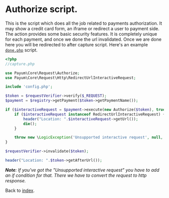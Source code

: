 # Authorize script.

This is the script which does all the job related to payments authorization. 
It may show a credit card form, an iframe or redirect a user to payment side. 
The action provides some basic security features. It is completely unique for each payment, and once we done the url invalidated.
Once we are done here you will be redirected to after capture script. Here's an example [`done.php`](done-script.md) script.

```php
<?php
//capture.php

use Payum\Core\Request\Authorize;
use Payum\Core\Request\Http\RedirectUrlInteractiveRequest;

include 'config.php';

$token = $requestVerifier->verify($_REQUEST);
$payment = $registry->getPayment($token->getPaymentName());

if ($interactiveRequest = $payment->execute(new Authorize($token), true)) {
    if ($interactiveRequest instanceof RedirectUrlInteractiveRequest) {
        header("Location: ".$interactiveRequest->getUrl());
        die();
    }

    throw new \LogicException('Unsupported interactive request', null, $interactiveRequest);
}

$requestVerifier->invalidate($token);

header("Location: ".$token->getAfterUrl());
```

_**Note**: If you've got the "Unsupported interactive request" you have to add an if condition for that. There we have to convert the request to http response._

Back to [index](index.md).
